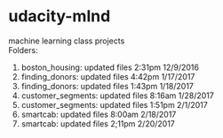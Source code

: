 # udacity-mlnd
machine learning class projects    
Folders:    
1) boston_housing: updated files 2:31pm 12/9/2016     
2) finding_donors: updated files 4:42pm 1/17/2017     
2) finding_donors: updated files 1:43pm 1/18/2017        
3) customer_segments: updated files 8:16am 1/28/2017    
3) customer_segments: updated files 1:51pm 2/1/2017         
4) smartcab: updated files 8:00am 2/18/2017       
4) smartcab: updated files 2;11pm 2/20/2017       


